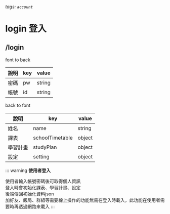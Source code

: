 ###### tags: `account`
# login 登入
## /login
font to back

| 說明 | key | value  |
| ---- | --- | ------ |
| 密碼 | pw  | string |
| 帳號 | id  | string |

back to font

| 說明     | key             | value  |
| -------- | --------------- | ------ |
| 姓名     | name            | string |
| 課表     | schoolTimetable | object |
| 學習計畫 | studyPlan       | object |
| 設定     | setting         | object |


::: warning
**使用者登入**  

使用者輸入帳號密碼後可取得個人資訊  
登入時會初始化課表、學習計畫、設定  
後端傳回初始化資料json  
加好友、飯局、群組等需要線上操作的功能無需在登入時載入，此功能在使用者需要時再透過網路來載入
:::